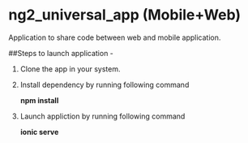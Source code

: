 # ng2_universal_app (Mobile+Web)

Application to share code between web and mobile application.

##Steps to launch application - 

1. Clone the app in your system.
2. Install dependency by running following command 

    
    **npm install**
    
3. Launch appliction by running following command

    
    **ionic serve**
    


